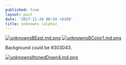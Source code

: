 ```yaml
---
published: true
layout: post
date: '2017-11-28 00:50 +0100'
title: unknowns (alpha)
---
```

[![unknownsBEast.md.png](https://cdn.scrot.moe/images/2017/11/28/unknownsBEast.md.png)](https://cdn.scrot.moe/images/2017/11/28/unknownsBEast.png)
[![unknownsBColor1.md.png](https://cdn.scrot.moe/images/2017/11/28/unknownsBColor1.md.png)](https://cdn.scrot.moe/images/2017/11/28/unknownsBColor1.png)

Background could be #303D43.

[![unknownsIItonedDown4.md.png](https://cdn.scrot.moe/images/2017/11/28/unknownsIItonedDown4.md.png)](https://cdn.scrot.moe/images/2017/11/28/unknownsIItonedDown4.png)
